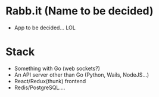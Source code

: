 # Rabb.it (Name to be decided)
- App to be decided... LOL


# Stack
- Something with Go (web sockets?)
- An API server other than Go (Python, Wails, NodeJS...)
- React/Redux(thunk) frontend
- Redis/PostgreSQL....